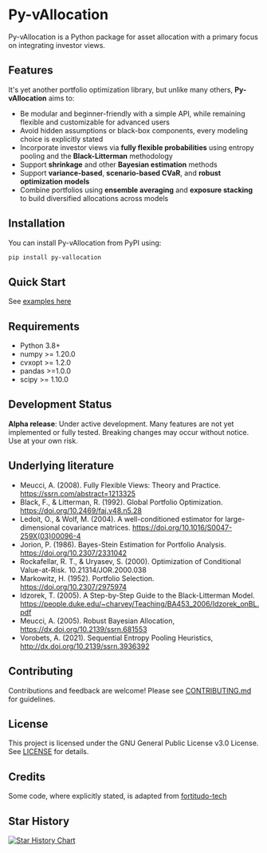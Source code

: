 # Py-vAllocation

Py-vAllocation is a Python package for asset allocation with a primary focus on integrating investor views.

## Features

It's yet another portfolio optimization library, but unlike many others, **Py-vAllocation** aims to:
- Be modular and beginner-friendly with a simple API, while remaining flexible and customizable for advanced users  
- Avoid hidden assumptions or black-box components, every modeling choice is explicitly stated  
- Incorporate investor views via **fully flexible probabilities** using entropy pooling and the **Black-Litterman** methodology  
- Support **shrinkage** and other **Bayesian estimation** methods  
- Support **variance-based**, **scenario-based CVaR**, and **robust optimization models**
- Combine portfolios using **ensemble averaging** and **exposure stacking** to build diversified allocations across models

## Installation

You can install Py-vAllocation from PyPI using:

```bash
pip install py-vallocation
```

## Quick Start

See [examples here](examples/)

## Requirements

- Python 3.8+
- numpy >= 1.20.0
- cvxopt >= 1.2.0
- pandas >=1.0.0
- scipy >= 1.10.0

## Development Status

**Alpha release**: Under active development. Many features are not yet implemented or fully tested. Breaking changes may occur without notice. Use at your own risk.

## Underlying literature

- Meucci, A. (2008). Fully Flexible Views: Theory and Practice. https://ssrn.com/abstract=1213325
- Black, F., & Litterman, R. (1992). Global Portfolio Optimization. https://doi.org/10.2469/faj.v48.n5.28
- Ledoit, O., & Wolf, M. (2004). A well-conditioned estimator for large-dimensional covariance matrices. https://doi.org/10.1016/S0047-259X(03)00096-4
- Jorion, P. (1986). Bayes-Stein Estimation for Portfolio Analysis. https://doi.org/10.2307/2331042
- Rockafellar, R. T., & Uryasev, S. (2000). Optimization of Conditional Value-at-Risk. 10.21314/JOR.2000.038
- Markowitz, H. (1952). Portfolio Selection. https://doi.org/10.2307/2975974
- Idzorek, T. (2005). A Step-by-Step Guide to the Black-Litterman Model. https://people.duke.edu/~charvey/Teaching/BA453_2006/Idzorek_onBL.pdf
- Meucci, A. (2005). Robust Bayesian Allocation, https://dx.doi.org/10.2139/ssrn.681553
- Vorobets, A. (2021). Sequential Entropy Pooling Heuristics, http://dx.doi.org/10.2139/ssrn.3936392

## Contributing

Contributions and feedback are welcome! Please see [CONTRIBUTING.md](CONTRIBUTING.md) for guidelines.

## License

This project is licensed under the GNU General Public License v3.0 License. See [LICENSE](LICENSE) for details.

## Credits

Some code, where explicitly stated, is adapted from [fortitudo-tech](https://github.com/fortitudo-tech/fortitudo.tech)

## Star History

[![Star History Chart](https://api.star-history.com/svg?repos=enexqnt/Py-vAllocation&type=Date)](https://www.star-history.com/#enexqnt/Py-vAllocation&Date)
